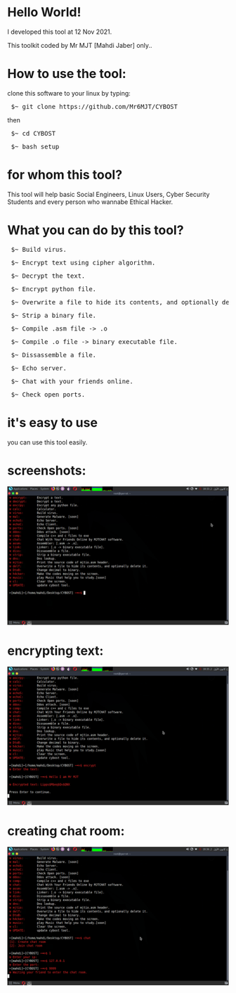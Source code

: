 # Hello World!

 I developed this tool at 12 Nov 2021.
 
 This toolkit coded by Mr MJT [Mahdi Jaber] only..


# How to use the tool:
clone this software to your linux by typing:

<pre> $~ git clone https://github.com/Mr6MJT/CYBOST </pre>

then

<pre> $~ cd CYBOST </pre>

<pre> $~ bash setup </pre>


# for whom this tool?
This tool will help basic Social Engineers, Linux Users, Cyber Security Students and every person who wannabe Ethical Hacker.




# What you can do by this tool?

<pre> $~ Build virus. </pre>

<pre> $~ Encrypt text using cipher algorithm. </pre>

<pre> $~ Decrypt the text.</pre>

<pre> $~ Encrypt python file.</pre>

<pre> $~ Overwrite a file to hide its contents, and optionally delete it.</pre>

<pre> $~ Strip a binary file.</pre>

<pre> $~ Compile .asm file -> .o</pre>

<pre> $~ Compile .o file -> binary executable file.</pre>

<pre> $~ Dissassemble a file.</pre>

<pre> $~ Echo server.</pre>

<pre> $~ Chat with your friends online.</pre>

<pre> $~ Check open ports.</pre>


# it's easy to use
you can use this tool easily.


# screenshots:
<img src="cybost1.png">

# encrypting text:
<img src="cybost2.png">

# creating chat room:
<img src="cybost3.png">

